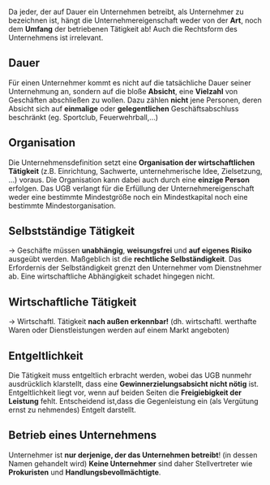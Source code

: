 Da jeder, der auf Dauer ein Unternehmen betreibt, als Unternehmer zu bezeichnen ist, hängt die Unternehmereigenschaft weder von der **Art**, noch dem **Umfang** der betriebenen Tätigkeit ab! Auch die Rechtsform des Unternehmens ist irrelevant.

## Dauer

Für einen Unternehmer kommt es nicht auf die tatsächliche Dauer seiner Unternehmung an, sondern auf die bloße **Absicht**, eine **Vielzahl** von Geschäften abschließen zu wollen. 
Dazu zählen **nicht** jene Personen, deren Absicht sich auf **einmalige** oder **gelegentlichen** Geschäftsabschluss beschränkt (eg. Sportclub, Feuerwehrball,...)

## Organisation

Die Unternehmensdefinition setzt eine **Organisation der wirtschaftlichen Tätigkeit** (z.B. Einrichtung, Sachwerte, unternehmerische Idee, Zielsetzung, ...) voraus. 
Die Organisation kann dabei auch durch eine **einzige Person** erfolgen. Das UGB verlangt für die Erfüllung der Unternehmereigenschaft weder eine bestimmte Mindestgröße noch ein Mindestkapital noch eine bestimmte Mindestorganisation.

## Selbstständige Tätigkeit

-> Geschäfte müssen **unabhängig**, **weisungsfrei** und **auf eigenes Risiko** ausgeübt werden. 
Maßgeblich ist die **rechtliche Selbständigkeit**. Das Erfordernis der Selbständigkeit grenzt den Unternehmer vom Dienstnehmer ab. Eine wirtschaftliche Abhängigkeit schadet hingegen nicht.

## Wirtschaftliche Tätigkeit

-> Wirtschaftl. Tätigkeit **nach außen erkennbar!** (dh. wirtschaftl. werthafte Waren oder Dienstleistungen werden auf einem Markt angeboten)

## Entgeltlichkeit

Die Tätigkeit muss entgeltlich erbracht werden, wobei das UGB nunmehr ausdrücklich klarstellt, dass eine **Gewinnerzielungsabsicht nicht nötig** ist.
Entgeltlichkeit liegt vor, wenn auf beiden Seiten die **Freigiebigkeit der Leistung** fehlt. Entscheidend ist,dass die Gegenleistung ein (als Vergütung ernst zu nehmendes) Entgelt darstellt.

## Betrieb eines Unternehmens

Unternehmer ist **nur derjenige, der das Unternehmen betreibt**! (in dessen Namen gehandelt wird)
**Keine Unternehmer** sind daher Stellvertreter wie **Prokuristen** und **Handlungsbevollmächtigte**.





